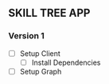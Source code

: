 ## SKILL TREE APP

### Version 1
* [ ] Setup Client
    * [ ] Install Dependencies
* [ ] Setup Graph
